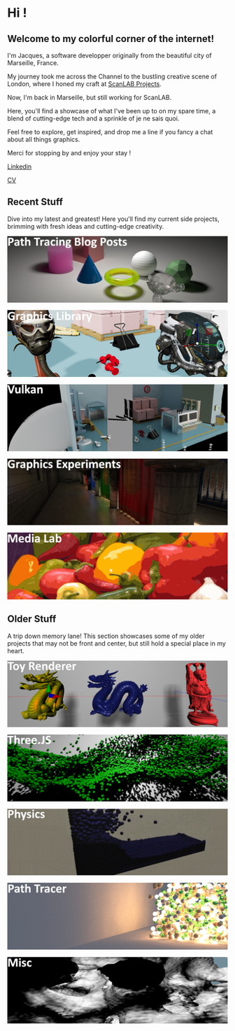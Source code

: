 
# Hi !

## Welcome to my colorful corner of the internet! 

I'm Jacques, a software developper originally from the beautiful city of Marseille, France. 

My journey took me across the Channel to the bustling creative scene of London, where I honed my craft at [ScanLAB Projects](https://scanlabprojects.co.uk/). 

Now, I'm back in Marseille, but still working for ScanLAB.

Here, you'll find a showcase of what I've been up to on my spare time, a blend of cutting-edge tech and a sprinkle of je ne sais quoi. 

Feel free to explore, get inspired, and drop me a line if you fancy a chat about all things graphics. 

Merci for stopping by and enjoy your stay !

[Linkedin](https://www.linkedin.com/in/jacques-pillet-87bb5697/)

[CV](https://github.com/jacquespillet/jacquespillet.github.io/raw/main/CV%20Jacques.pdf)


## Recent Stuff

Dive into my latest and greatest! Here you'll find my current side projects, brimming with fresh ideas and cutting-edge creativity.


[![Path Tracing Blog Posts](Images/Home/GPUPT.png)](GPUPT.md)

[![Graphics Library (gfx)](Images/Home/gfx.PNG)](GPUPT.md)

[![Vulkan](Images/Home/vulkan.PNG)](GPUPT.md)

[![Graphics Experiments](Images/Home/Experiments.PNG)](GPUPT.md)

[![Media Lab](Images/Home/Lab.PNG)](GPUPT.md)


## Older Stuff

A trip down memory lane! This section showcases some of my older projects that may not be front and center, but still hold a special place in my heart.

[![Toy Engine](Images/Home/Kikoo.PNG)](GPUPT.md)

[![ThreeJS Experiments](Images/Home/Three.PNG)](GPUPT.md)

[![Physics Experiments](Images/Home/Physics.PNG)](GPUPT.md)

[![Path Tracer](Images/Home/PT.PNG)](GPUPT.md)

[![Misc](Images/Home/Misc.PNG)](GPUPT.md)